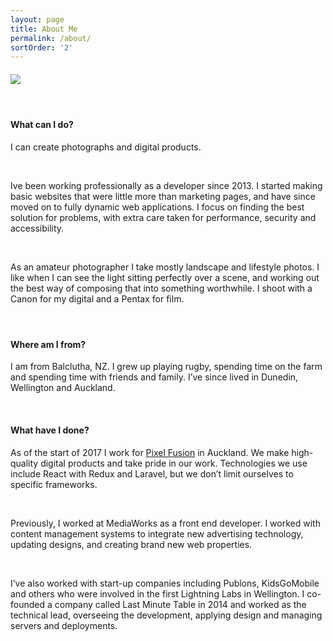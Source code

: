```yaml
---
layout: page
title: About Me
permalink: /about/
sortOrder: '2'
---
```



#### ![](/uploads/versions/lucy---x----6000-4000x---.jpg)

#### &nbsp;

#### What can I do?&nbsp;

I can create photographs and digital products.&nbsp;

&nbsp;

Ive been working professionally as a developer since 2013. I started making basic websites that were little more than marketing pages, and have since moved on to fully dynamic web applications. I focus on finding the best solution for problems, with extra care taken for performance, security and accessibility.&nbsp;

&nbsp;

As an amateur photographer I take mostly landscape and lifestyle photos. I like when I can see the light sitting perfectly over a scene, and working out the best way of composing that into something worthwhile. I shoot with a Canon for my digital and a Pentax for film.&nbsp;

#### &nbsp;

#### Where am I from?&nbsp;

I am from Balclutha, NZ. I grew up playing rugby, spending time on the farm and spending time with friends and family. I’ve since lived in Dunedin, Wellington and Auckland.

&nbsp;

#### What have I done?&nbsp;

As of the start of 2017 I work for [Pixel Fusion](https://pixelfusion.co.nz) in Auckland. We make high-quality digital products and take pride in our work. Technologies we use include React with Redux and Laravel, but we don’t limit ourselves to specific frameworks.

&nbsp;

Previously, I worked at MediaWorks as a front end developer. I worked with content management systems to integrate new advertising technology, updating designs, and creating brand new web properties.

&nbsp;

I’ve also worked with start-up companies including Publons, KidsGoMobile and others who were involved in the first Lightning Labs in Wellington. I co-founded a company called Last Minute Table in 2014 and worked as the technical lead, overseeing the development, applying design and managing servers and deployments.&nbsp;